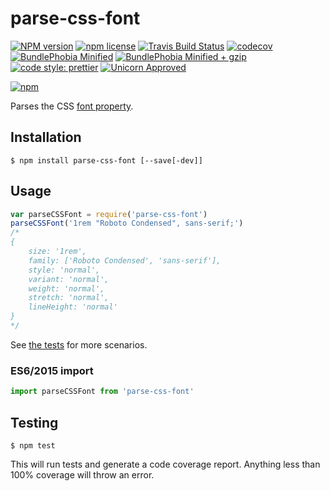 # parse-css-font

[![NPM version](http://img.shields.io/npm/v/parse-css-font.svg?style=flat)](https://www.npmjs.org/package/parse-css-font)
[![npm license](http://img.shields.io/npm/l/parse-css-font.svg?style=flat-square)](https://www.npmjs.org/package/parse-css-font)
[![Travis Build Status](https://img.shields.io/travis/jedmao/parse-css-font.svg)](https://travis-ci.org/jedmao/parse-css-font)
[![codecov](https://codecov.io/gh/jedmao/parse-css-font/branch/master/graph/badge.svg)](https://codecov.io/gh/jedmao/parse-css-font)
[![BundlePhobia Minified](https://badgen.net/bundlephobia/min/parse-css-font?label=min)](https://bundlephobia.com/result?p=parse-css-font)
[![BundlePhobia Minified + gzip](https://badgen.net/bundlephobia/minzip/parse-css-font?label=min%2Bgzip)](https://bundlephobia.com/result?p=parse-css-font)
[![code style: prettier](https://img.shields.io/badge/code_style-prettier-ff69b4.svg)](https://github.com/prettier/prettier)
[![Unicorn Approved](https://img.shields.io/badge/unicorn-approved-ff69b4.svg)](https://twitter.com/sindresorhus/status/457989012528316416?ref_src=twsrc%5Etfw&ref_url=https%3A%2F%2Fwww.quora.com%2FWhat-does-the-unicorn-approved-shield-mean-in-GitHub)

[![npm](https://nodei.co/npm/parse-css-font.svg?downloads=true)](https://nodei.co/npm/parse-css-font/)

Parses the CSS [font property](https://developer.mozilla.org/en-US/docs/Web/CSS/font#font-variant-css21).

## Installation

```
$ npm install parse-css-font [--save[-dev]]
```

## Usage

```js
var parseCSSFont = require('parse-css-font')
parseCSSFont('1rem "Roboto Condensed", sans-serif;')
/*
{
	size: '1rem',
	family: ['Roboto Condensed', 'sans-serif'],
	style: 'normal',
	variant: 'normal',
	weight: 'normal',
	stretch: 'normal',
	lineHeight: 'normal'
}
*/
```

See [the tests](https://github.com/jedmao/parse-css-font/blob/master/src/index.test.ts) for more scenarios.

### ES6/2015 import

```ts
import parseCSSFont from 'parse-css-font'
```

## Testing

```
$ npm test
```

This will run tests and generate a code coverage report. Anything less than 100% coverage will throw an error.
